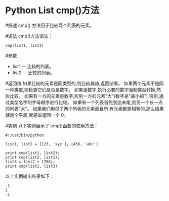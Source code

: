 # Python List cmp()方法


#描述
cmp() 方法用于比较两个列表的元素。

#语法
cmp()方法语法：

```
cmp(list1, list2)
```

#参数
- list1 -- 比较的列表。
- list2 -- 比较的列表。

#返回值
如果比较的元素是同类型的,则比较其值,返回结果。
如果两个元素不是同一种类型,则检查它们是否是数字。
如果是数字,执行必要的数字强制类型转换,然后比较。
如果有一方的元素是数字,则另一方的元素"大"(数字是"最小的")
否则,通过类型名字的字母顺序进行比较。
如果有一个列表首先到达末尾,则另一个长一点的列表"大"。
如果我们用尽了两个列表的元素而且所 有元素都是相等的,那么结果就是个平局,就是说返回一个 0。

#实例
以下实例展示了 cmp()函数的使用方法：

```
#!/usr/bin/python

list1, list2 = [123, 'xyz'], [456, 'abc']

print cmp(list1, list2);
print cmp(list2, list1);
list3 = list2 + [786];
print cmp(list2, list3)
```

以上实例输出结果如下：

```
-1
1
-1
```